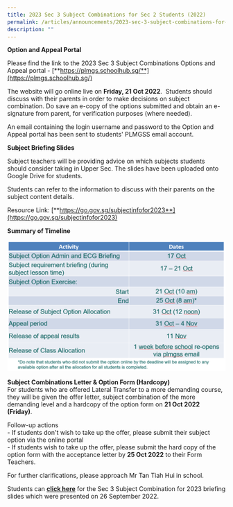 ```yaml
---
title: 2023 Sec 3 Subject Combinations for Sec 2 Students (2022)
permalink: /articles/announcements/2023-sec-3-subject-combinations-for-sec-2-students-2022/
description: ""
---
```

**Option and Appeal Portal**  

  

Please find the link to the 2023 Sec 3 Subject Combinations Options and Appeal portal - [**https://plmgs.schoolhub.sg/**](https://plmgs.schoolhub.sg/)  

  

The website will go online live on **Friday, 21 Oct 2022**.  Students should discuss with their parents in order to make decisions on subject combination. Do save an e-copy of the options submitted and obtain an e-signature from parent, for verification purposes (where needed).  
  
An email containing the login username and password to the Option and Appeal portal has been sent to students' PLMGSS email account.  
  
**Subject Briefing Slides**  

  

Subject teachers will be providing advice on which subjects students should consider taking in Upper Sec. The slides have been uploaded onto Google Drive for students.  
  
Students can refer to the information to discuss with their parents on the subject content details.  
  
Resource Link: [**https://go.gov.sg/subjectinfofor2023**](https://go.gov.sg/subjectinfofor2023)  
  
**Summary of Timeline**

![](/images/s3subtimeline.png)

**Subject Combinations Letter & Option Form (Hardcopy)**  
For students who are offered Lateral Transfer to a more demanding course, they will be given the offer letter, subject combination of the more demanding level and a hardcopy of the option form on **21 Oct 2022 (Friday)**.  
  
Follow-up actions  
\- If students don't wish to take up the offer, please submit their subject option via the online portal  
\- If students wish to take up the offer, please submit the hard copy of the option form with the acceptance letter by **25 Oct 2022** to their Form Teachers.  
  
For further clarifications, please approach Mr Tan Tiah Hui in school.  

  

Students can **[click here](/files/Briefing%20on%20S3%20Subject%20Comb%20dd%2026%20Sept%202023.pdf)** for the Sec 3 Subject Combination for 2023 briefing slides which were presented on 26 September 2022.

